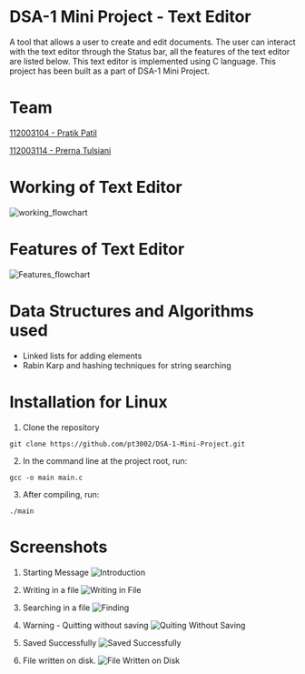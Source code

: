 # DSA-1 Mini Project - Text Editor
A tool that allows a user to create and edit documents. The user can interact with the text editor through the Status bar, all the features of the text editor are listed below.
This text editor is implemented using C language. This project has been built as a part of DSA-1 Mini Project. 

# Team
<a href="https://github.com/ppatil002">112003104 - Pratik Patil</a>

<a href="https://github.com/pt3002">112003114 - Prerna Tulsiani</a>

# Working of Text Editor
![working_flowchart](https://user-images.githubusercontent.com/87142754/153125478-1eb791bc-86d5-4066-a12d-4ebee4e0184d.svg)

# Features of Text Editor
![Features_flowchart](https://user-images.githubusercontent.com/87142754/153118045-ac857551-70a6-4ce4-a93a-53f71d3d894e.png)

# Data Structures and Algorithms used 
- Linked lists for adding elements
- Rabin Karp and hashing techniques for string searching 

# Installation for Linux
1. Clone the repository 
```
git clone https://github.com/pt3002/DSA-1-Mini-Project.git
```

2. In the command line at the project root, run:
```
gcc -o main main.c
```

3. After compiling, run:
```
./main
```

# Screenshots
1. Starting Message
![Introduction](https://user-images.githubusercontent.com/87142754/153142003-e797366c-b5c8-4cbc-8052-e1b9ee3e7a46.png)

2. Writing in a file
![Writing in File](https://user-images.githubusercontent.com/87142754/153142125-97ee2009-4789-490f-a5cf-bbd3019330d4.png)

3. Searching in a file
![Finding](https://user-images.githubusercontent.com/87142754/153142202-0875fbd4-9466-4c74-9416-bb49285f05f7.png)

4. Warning - Quitting without saving
![Quiting Without Saving](https://user-images.githubusercontent.com/87142754/153142308-fd0ce270-07a5-4780-a055-09acedf68fb4.png)

5. Saved Successfully
![Saved Successfully](https://user-images.githubusercontent.com/87142754/153142460-4021dd98-4c6b-4884-b256-8c21381b4795.png)

6. File written on disk.
![File Written on Disk](https://user-images.githubusercontent.com/87142754/153142519-b5eeaa08-7391-4519-8cc0-68c1a34c6d12.png)


